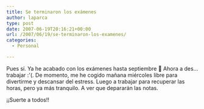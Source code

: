 ```yaml
---
title: Se terminaron los exámenes
author: laparca
type: post
date: 2007-06-19T20:16:21+00:00
url: /2007/06/19/se-terminaron-los-examenes/
categories:
  - Personal

---
```

Pues sí. Ya he acabado con los exámenes hasta septiembre 🙂 Ahora a des&#8230; trabajar :'(. De momento, me he cogido mañana miércoles libre para divertirme y descansar del estress. Luego a trabajar para recuperar las horas, pero ya más tranquilo. A ver que depararán las notas.

¡¡Suerte a todos!!